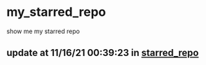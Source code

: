 # my_starred_repo
show me my starred repo

update at 11/16/21 00:39:23 in [starred_repo](./index.html)
---

